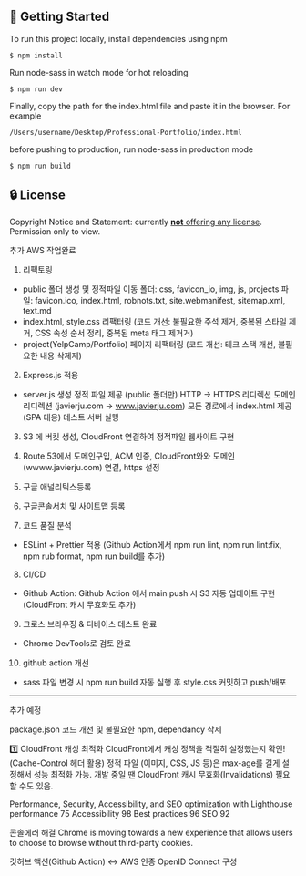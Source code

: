 ## 🚀 Getting Started

To run this project locally, install dependencies using npm

```
$ npm install
```

Run node-sass in watch mode for hot reloading

```
$ npm run dev
```

Finally, copy the path for the index.html file and paste it in the browser. For example

```
/Users/username/Desktop/Professional-Portfolio/index.html
```

before pushing to production, run node-sass in production mode

```
$ npm run build
```

## 🔒 License

Copyright Notice and Statement: currently [**not** offering any license](https://choosealicense.com/no-permission/). Permission only to view.

추가 AWS 작업완료

1. 리팩토링

- public 폴더 생성 및 정적파일 이동
  폴더: css, favicon_io, img, js, projects
  파일: favicon.ico, index.html, robnots.txt, site.webmanifest, sitemap.xml, text.md
- index.html, style.css 리팩터링 (코드 개선: 불필요한 주석 제거, 중복된 스타일 제거, CSS 속성 순서 정리, 중복된 meta 태그 제거거)
- project(YelpCamp/Portfolio) 페이지 리팩터링 (코드 개선: 테크 스택 개선, 불필요한 내용 삭제제)

2. Express.js 적용

- server.js 생성
  정적 파일 제공 (public 폴더만)
  HTTP → HTTPS 리디렉션
  도메인 리디렉션 (javierju.com → www.javierju.com)
  모든 경로에서 index.html 제공 (SPA 대응)
  테스트 서버 실행

3. S3 에 버킷 생성, CloudFront 연결하여 정적파일 웹사이트 구현

4. Route 53에서 도메인구입, ACM 인증, CloudFront와와 도메인(wwww.javierju.com) 연결, https 설정

5. 구글 애널리틱스등록

6. 구글콘솔서치 및 사이트맵 등록

7. 코드 품질 분석

- ESLint + Prettier 적용 (Github Action에서 npm run lint, npm run lint:fix, npm rub format, npm run build를 추가)

8. CI/CD

- Github Action: Github Action 에서 main push 시 S3 자동 업데이트 구현(CloudFront 캐시 무효화도 추가)

9. 크로스 브라우징 & 디바이스 테스트 완료

- Chrome DevTools로 검토 완료

10. github action 개선

- sass 파일 변경 시 npm run build 자동 실행 후 style.css 커밋하고 push/배포

---

추가 예정

package.json 코드 개선 및 불필요한 npm, dependancy 삭제

1️⃣ CloudFront 캐싱 최적화
CloudFront에서 캐싱 정책을 적절히 설정했는지 확인! (Cache-Control 헤더 활용)
정적 파일 (이미지, CSS, JS 등)은 max-age를 길게 설정해서 성능 최적화 가능.
개발 중일 땐 CloudFront 캐시 무효화(Invalidations) 필요할 수도 있음.

Performance, Security, Accessibility, and SEO optimization with Lighthouse
performance 75
Accessibility 98
Best practices 96
SEO 92

콘솔에러 해결
Chrome is moving towards a new experience that allows users to choose to browse without third-party cookies.

깃허브 액션(Github Action) ↔︎ AWS 인증 OpenID Connect 구성
